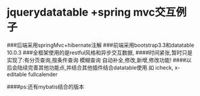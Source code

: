 # jquerydatatable +spring mvc交互例子

###后端采用springMvc+hibernate注解
###前端采用bootstrap3.3和datatable 10.0.3
###全框架使用的是restful风格和异步交互数据,
####时间紧张,暂时只是实现了:有分页查询,按条件查询 模糊查询 自动补全,修改,新增,修改功能!
####以后会陆续完善其他功能点,并结合其他插件结合datatable使用.如 icheck, x-editable fullcalender

####ps:还有mybatis结合的版本
